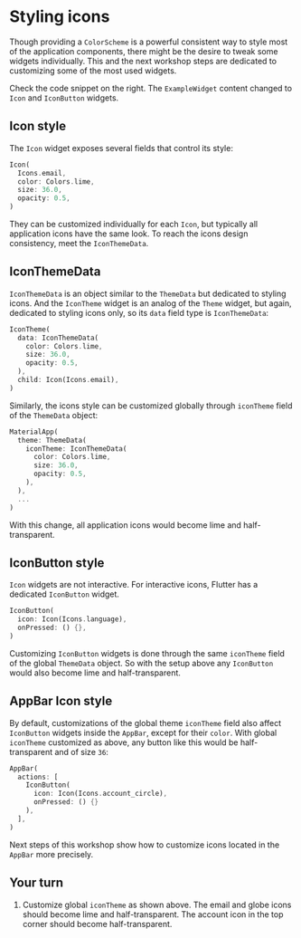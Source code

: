# Styling icons

Though providing a `ColorScheme` is a powerful consistent way to style most of the application components, there might be the desire to tweak some widgets individually. This and the next workshop steps are dedicated to customizing some of the most used widgets.

Check the code snippet on the right. The `ExampleWidget` content changed to `Icon` and `IconButton` widgets.

## Icon style

The `Icon` widget exposes several fields that control its style: 

```dart
Icon(
  Icons.email,
  color: Colors.lime,
  size: 36.0,
  opacity: 0.5,
)
```

They can be customized individually for each `Icon`, but typically all application icons have the same look. To reach the icons 
design consistency, meet the `IconThemeData`.

## IconThemeData

`IconThemeData` is an object similar to the `ThemeData` but dedicated to styling icons. And the `IconTheme` widget is an analog of the `Theme` widget, but again, dedicated to styling icons only, so its `data` field type is `IconThemeData`:

```dart
IconTheme(
  data: IconThemeData(
    color: Colors.lime,
    size: 36.0,
    opacity: 0.5,
  ),
  child: Icon(Icons.email),
)
```

Similarly, the icons style can be customized globally through `iconTheme` field of the `ThemeData` object:

```dart
MaterialApp(
  theme: ThemeData(
    iconTheme: IconThemeData(
      color: Colors.lime,
      size: 36.0,
      opacity: 0.5,
    ),
  ),
  ...
)
```

With this change, all application icons would become lime and half-transparent.

## IconButton style

`Icon` widgets are not interactive. For interactive icons, Flutter has a dedicated `IconButton` widget.

```dart
IconButton(
  icon: Icon(Icons.language), 
  onPressed: () {},
)
```

Customizing `IconButton` widgets is done through the same `iconTheme` field of the global `ThemeData` object. So with the setup above any `IconButton` would also become lime and half-transparent.

## AppBar Icon style

By default, customizations of the global theme `iconTheme` field also affect `IconButton` widgets inside the `AppBar`, except for their `color`. With global `iconTheme` customized as above, any button like this would be half-transparent and of size `36`:

```dart
AppBar(
  actions: [
    IconButton(
      icon: Icon(Icons.account_circle), 
      onPressed: () {}
    ),
  ],
)
```

Next steps of this workshop show how to customize icons located in the `AppBar` more precisely.

## Your turn

1. Customize global `iconTheme` as shown above. The email and globe icons should become lime and half-transparent. The account icon in the top corner should become half-transparent.
